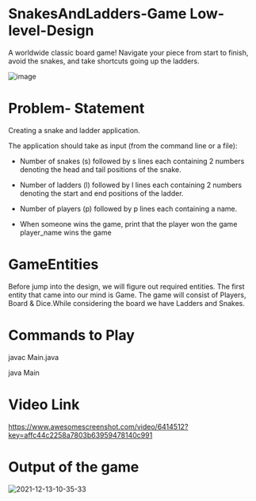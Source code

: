 # SnakesAndLadders-Game Low-level-Design
   A worldwide classic board game! Navigate your piece from start to finish, avoid the snakes, and take shortcuts going up the ladders.
   
   
   ![image](https://user-images.githubusercontent.com/72811328/145766133-7759017c-11e1-4f2b-82a9-209e31739611.png)

# Problem- Statement
   Creating a snake and ladder application.

   The application should take as input (from the command line or a file):

   - Number of snakes (s) followed by s lines each containing 2 numbers denoting the head and tail positions of the snake.

   - Number of ladders (l) followed by l lines each containing 2 numbers denoting the start and end positions of the ladder.

   - Number of players (p) followed by p lines each containing a name.
   
   - When someone wins the game, print that the player won the game  player_name wins the game
   
# GameEntities
 Before jump into the design, we will figure out required entities. The first entity that came into our mind is Game. The game will consist of Players, Board & Dice.While considering the board we have Ladders and Snakes.
# 
     
# Commands to Play 
  javac Main.java
  
  java Main 
# Video Link
 https://www.awesomescreenshot.com/video/6414512?key=affc44c2258a7803b63959478140c991
# Output of the game
![2021-12-13-10-35-33](https://user-images.githubusercontent.com/72811328/145755959-3fae3115-9b2e-4ca4-808b-2cbca0e9a53d.png)




